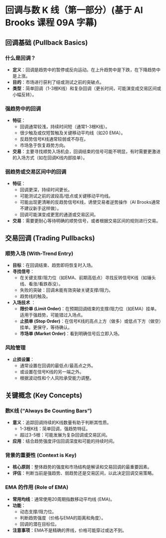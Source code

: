 # 回调与数 K 线（第一部分）(基于 Al Brooks 课程 09A 字幕)

## 回调基础 (Pullback Basics)

### 什么是回调？
-   **定义**：回调是趋势中的暂停或反向运动。在上升趋势中是下跌，在下降趋势中是上涨。
-   **目的**：市场进行获利了结或测试之前的突破点。
-   **类型**：简单回调（1-3根K线）和复杂回调（更长时间，可能演变成交易区间或小幅反转）。

### 强趋势中的回调
-   **特征**：
    -   回调通常较浅，持续时间短（通常1-3根K线）。
    -   很少触及或仅短暂触及关键移动平均线（如20 EMA）。
    -   反趋势信号K线通常较弱或不存在。
    -   市场急于恢复趋势方向。
-   **交易**：主要寻找顺势入场机会，回调结束的信号可能不明显，有时需要更激进的入场方式（如在回调K线内部挂单）。

### 弱趋势或交易区间中的回调
-   **特征**：
    -   回调更深，持续时间更长。
    -   可能测试之前的波段高/低点或关键移动平均线。
    -   可能出现更清晰的反趋势信号K线，诱使交易者逆势操作（Al Brooks通常不建议新手这样做）。
    -   回调可能演变成更宽的通道或交易区间。
-   **交易**：需要更耐心等待明确的顺势信号，或者根据交易区间的规则进行交易。

## 交易回调 (Trading Pullbacks)

### 顺势入场 (With-Trend Entry)
-   **目标**：在回调结束、趋势即将恢复时入场。
-   **寻找信号**：
    -   在关键支撑/阻力位（如EMA、前期高低点）寻找反转信号K线（如锤头线、看涨/看跌吞没）。
    -   失败的突破：回调未能有效突破关键支撑/阻力。
    -   趋势线的触及。
-   **入场技术** ：
    -   **限价单 (Limit Order)**：在预期回调结束的支撑/阻力位（如EMA）挂单。适用于强趋势，可能错过入场点。
    -   **止损单 (Stop Order)**：在信号K线的高点上方（做多）或低点下方（做空）挂单。更保守，等待确认。
    -   **市场单 (Market Order)**：看到明确信号后立即入场。

### 风险管理
-   **止损设置**：
    -   通常设置在回调的最低点/最高点之外。
    -   或设置在信号K线的另一端之外。
    -   根据波动性和个人风险承受能力调整。

## 关键概念 (Key Concepts)

### 数K线 (“Always Be Counting Bars”)
-   **意义**：追踪回调持续的K线数量有助于判断其性质。
    -   1-3根K线：简单回调，强趋势特征。
    -   超过3-5根：可能发展为复杂回调或交易区间。
-   **应用**：结合趋势强度评估回调深度和可能的持续时间。

### 背景的重要性 (Context is Key)
-   **核心原则**：整体趋势的强度和市场结构是解读和交易回调的最重要因素。
-   **评估**：判断当前是强趋势、弱趋势还是交易区间，以此决定回调交易策略。

### EMA 的作用 (Role of EMA)
-   **常用均线**：通常使用20周期指数移动平均线 (EMA)。
-   **功能**：
    -   动态支撑/阻力位。
    -   判断趋势强度（价格与EMA的距离和角度）。
    -   回调的潜在目标位。
-   **注意事项**：EMA不是精确的界线，价格可能穿过或达不到。
